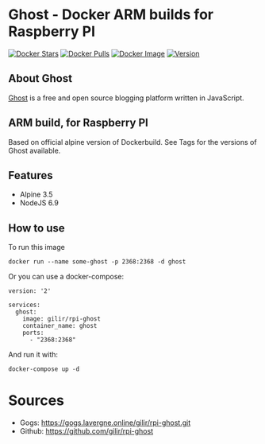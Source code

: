 # Ghost - Docker ARM builds for Raspberry PI
[![Docker Stars](https://img.shields.io/docker/stars/gilir/rpi-ghost.svg?maxAge=2592000)](https://hub.docker.com/r/gilir/rpi-ghost/)
[![Docker Pulls](https://img.shields.io/docker/pulls/gilir/rpi-ghost.svg?maxAge=2592000)](https://hub.docker.com/r/gilir/rpi-ghost/)
[![Docker Image](https://images.microbadger.com/badges/image/gilir/rpi-ghost.svg)](https://microbadger.com/images/gilir/rpi-ghost "Get your own image badge on microbadger.com")
[![Version](https://images.microbadger.com/badges/version/gilir/rpi-ghost.svg)](https://microbadger.com/images/gilir/rpi-ghost "Get your own version badge on microbadger.com")


## About Ghost
[Ghost](https://ghost.org/) is a free and open source blogging platform written in JavaScript.

## ARM build, for Raspberry PI
Based on official alpine version of Dockerbuild. See Tags for the versions of Ghost available.

## Features
- Alpine 3.5
- NodeJS 6.9

## How to use

To run this image
```
docker run --name some-ghost -p 2368:2368 -d ghost
```

Or you can use a docker-compose:
```
version: '2'

services:
  ghost:
    image: gilir/rpi-ghost
    container_name: ghost
    ports:
      - "2368:2368"
```
And run it with:
```
docker-compose up -d
```

# Sources
- Gogs: https://gogs.lavergne.online/gilir/rpi-ghost.git
- Github: https://github.com/gilir/rpi-ghost
